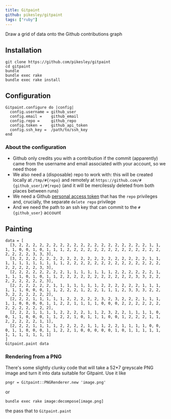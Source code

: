 ```yaml
---
title: Gitpaint
github: pikesley/gitpaint
tags: ["ruby"]
---
```

Draw a grid of data onto the Github contributions graph

## Installation

    git clone https://github.com/pikesley/gitpaint
    cd gitpaint
    bundle
    bundle exec rake
    bundle exec rake install

## Configuration

    Gitpaint.configure do |config|
      config.username = github_user
      config.email =    github_email
      config.repo =     github_repo
      config.token =    github_api_token
      config.ssh_key =  /path/to/ssh_key
    end

### About the configuration

* Github only credits you with a contribution if the commit (apparently) came from the username and email associated with your account, so we need those
* We also need a (disposable) repo to work with: this will be created locally at `/tmp/#{repo}` and remotely at `https://github.com/#{github_user}/#{repo}` (and it will be mercilessly deleted from both places between runs)
* We need a Github [personal access token](https://github.com/settings/tokens) that has the `repo` privileges and, crucially, the separate `delete repo` privilege
* And we need the path to an ssh key that can commit to the `#{github_user}` account

## Painting

    data = [
      [3, 2, 2, 2, 2, 2, 2, 2, 2, 2, 2, 2, 2, 2, 2, 2, 2, 2, 2, 2, 1, 1, 1, 1, 0, 0, 1, 0, 1, 1, 1, 2, 2, 2, 2, 2, 2, 2, 2, 2, 2, 2, 2, 2, 2, 2, 2, 2, 2, 3, 3, 3],
      [3, 2, 2, 2, 2, 2, 2, 2, 2, 2, 2, 2, 2, 2, 2, 2, 2, 2, 2, 2, 1, 1, 1, 1, 1, 1, 1, 1, 1, 1, 1, 2, 2, 2, 2, 2, 2, 2, 2, 2, 2, 2, 2, 2, 2, 2, 2, 2, 2, 2, 3, 3],
      [2, 2, 2, 2, 2, 2, 2, 2, 1, 1, 1, 1, 1, 1, 1, 2, 2, 2, 2, 2, 2, 1, 1, 1, 1, 0, 1, 0, 1, 1, 2, 2, 2, 2, 2, 2, 2, 2, 2, 2, 2, 3, 3, 2, 2, 2, 2, 2, 2, 2, 2, 3],
      [2, 2, 2, 2, 2, 2, 1, 1, 1, 1, 1, 1, 1, 2, 2, 2, 2, 2, 2, 1, 1, 1, 1, 1, 1, 0, 0, 0, 1, 1, 2, 2, 2, 1, 2, 2, 1, 1, 1, 2, 3, 3, 3, 2, 2, 3, 2, 2, 2, 2, 2, 2],
      [2, 2, 2, 1, 1, 1, 1, 1, 2, 2, 2, 2, 2, 3, 2, 3, 2, 2, 2, 1, 1, 1, 1, 1, 0, 0, 0, 0, 1, 1, 2, 2, 1, 1, 1, 1, 0, 0, 0, 2, 2, 2, 2, 2, 2, 2, 2, 2, 2, 2, 2, 2],
      [2, 2, 2, 1, 1, 1, 1, 2, 2, 2, 2, 1, 1, 2, 3, 2, 2, 1, 1, 1, 1, 0, 0, 1, 1, 0, 0, 0, 1, 1, 2, 2, 1, 0, 1, 1, 1, 0, 0, 1, 2, 2, 2, 1, 1, 2, 2, 2, 2, 2, 1, 1],
      [2, 2, 2, 1, 1, 1, 1, 2, 2, 2, 2, 1, 1, 1, 2, 2, 1, 1, 1, 1, 0, 0, 0, 1, 1, 0, 0, 0, 1, 1, 2, 2, 1, 0, 0, 0, 0, 0, 1, 0, 1, 1, 1, 1, 1, 1, 1, 1, 1, 1, 1, 1]
    ]
    Gitpaint.paint data

### Rendering from a PNG

There's some slightly clunky code that will take a 52*7 greyscale PNG image and turn it into data suitable for Gitpaint. Use it like

    pngr = Gitpaint::PNGRenderer.new 'image.png'

or

    bundle exec rake image:decompose[image.png]

the pass that to `Gitpaint.paint`
